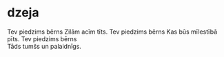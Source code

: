# dzeja
Tev piedzims bērns
Zilām acīm tīts.
Tev piedzims bērns
Kas būs mīlestībā pīts.
Tev piedzims bērns  
Tāds tumšs un palaidnīgs.

